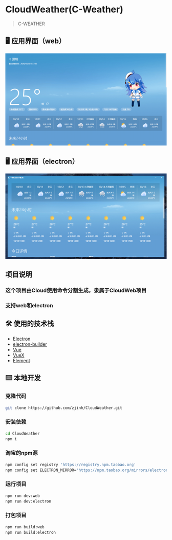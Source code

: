 # CloudWeather(C-Weather)
> C-WEATHER
## 🖥 应用界面（web）
![CloudWeather](screen/1.png)
## 🖥 应用界面（electron）
![CloudWeather](screen/2.png)


## 项目说明
### 这个项目由Cloud使用命令分割生成，隶属于CloudWeb项目
### 支持web和electron


## 🛠 使用的技术栈
- [Electron](https://electronjs.org/)
- [electron-builder](https://www.electron.build/) 
- [Vue](https://vuejs.org/)
- [VueX](https://vuex.vuejs.org/)
- [Element](https://element.eleme.io)

## ⌨️ 本地开发

### 克隆代码
```bash
git clone https://github.com/zjinh/CloudWeather.git
```

### 安装依赖
```bash
cd CloudWeather
npm i
```
### 淘宝的npm源
```bash
npm config set registry 'https://registry.npm.taobao.org'
npm config set ELECTRON_MIRROR='https://npm.taobao.org/mirrors/electron/'
```

### 运行项目
```bash
npm run dev:web
npm run dev:electron
```
### 打包项目
```bash
npm run build:web
npm run build:electron
```
